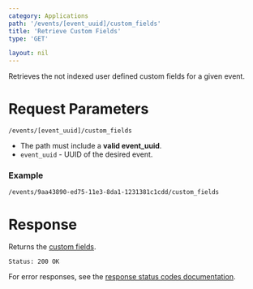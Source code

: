 ```yaml
---
category: Applications
path: '/events/[event_uuid]/custom_fields'
title: 'Retrieve Custom Fields'
type: 'GET'

layout: nil
---
```


Retrieves the not indexed user defined custom fields for a given event.

# Request Parameters

`/events/[event_uuid]/custom_fields`

* The path must include a **valid event_uuid**.
* ```event_uuid``` - UUID of the desired event.

### Example

`/events/9aa43890-ed75-11e3-8da1-1231381c1cdd/custom_fields`

# Response

Returns the [custom fields](#/custom-fields).

`Status: 200 OK`

For error responses, see the [response status codes documentation](#http-response-codes).
